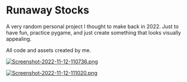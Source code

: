 # Runaway Stocks

A very random personal project I thought to make back in 2022. Just to have fun, practice pygame, and just create something that looks visually appealing.

All code and assets created by me.

[![Screenshot-2022-11-12-110736.png](https://i.postimg.cc/YStPpHT1/Screenshot-2022-11-12-110736.png)](https://postimg.cc/SntdrwSs)

[![Screenshot-2022-11-12-111020.png](https://i.postimg.cc/yxNgBkyw/Screenshot-2022-11-12-111020.png)](https://postimg.cc/jwGd4q9X)
